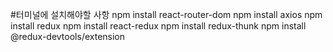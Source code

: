 #터미널에 설치해야할 사항
npm install react-router-dom
npm install axios
npm install redux
npm install react-redux
npm install redux-thunk
npm install @redux-devtools/extension